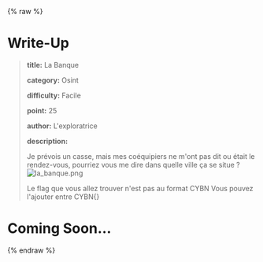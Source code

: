 
{% raw %}
# Write-Up
> **title:** La Banque
>
> **category:** Osint
>
> **difficulty:** Facile
>
> **point:** 25
>
> **author:** L'exploratrice
>
> **description:**
>
> Je prévois un casse, mais mes coéquipiers ne m'ont pas dit ou était le rendez-vous, pourriez vous me dire dans quelle ville ça se situe ? ![la_banque.png](/files/776599f1a152b7723ada981fcaf4be28/la_banque.png)
>
> Le flag que vous allez trouver n'est pas au format CYBN Vous pouvez l'ajouter entre CYBN{}


# Coming Soon...

{% endraw %}
